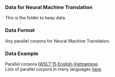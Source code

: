 ### Data for Neural Machine Translation
This is the folder to keep data.

### Data Format
Any parallel corpora for Neural Machine Translation.

### Data Example
Parallel corpora [IWSLT'15 English-Vietnamese](https://nlp.stanford.edu/projects/nmt/).<br/>
Lots of parallel corpora in many languages [here](https://www.manythings.org/anki/).
